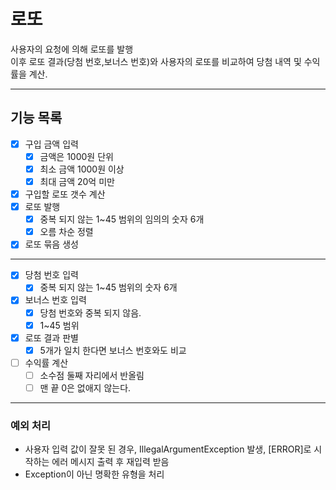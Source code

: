 # 로또

사용자의 요청에 의해 로또를 발행<br>
이후 로또 결과(당첨 번호,보너스 번호)와 사용자의 로또를 비교하여 당첨 내역 및 수익률을 계산.
<hr>

## 기능 목록

- [x] 구입 금액 입력
    - [x] 금액은 1000원 단위
    - [x] 최소 금액 1000원 이상
    - [x] 최대 금액 20억 미만
- [x] 구입할 로또 갯수 계산
- [x] 로또 발행
    - [x] 중복 되지 않는 1~45 범위의 임의의 숫자 6개
    - [x] 오름 차순 정렬
- [x] 로또 묶음 생성

<hr>

- [x] 당첨 번호 입력
    - [x] 중복 되지 않는 1~45 범위의 숫자 6개
- [x] 보너스 번호 입력
    - [x] 당첨 번호와 중복 되지 않음.
    - [x] 1~45 범위
- [x] 로또 결과 판별
    - [x] 5개가 일치 한다면 보너스 번호와도 비교
- [ ] 수익률 계산
    - [ ] 소수점 둘째 자리에서 반올림
    - [ ] 맨 끝 0은 없애지 않는다.

<hr>

### 예외 처리

- 사용자 입력 값이 잘못 된 경우, IllegalArgumentException 발생, [ERROR]로 시작하는 에러 메시지 출력 후 재입력 받음
- Exception이 아닌 명확한 유형을 처리
